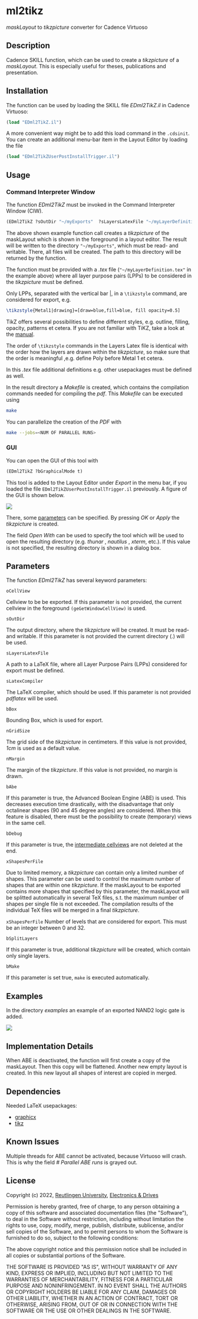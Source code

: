 # ml2tikz

*maskLayout* to *tikzpicture* converter for Cadence Virtuoso

## Description

Cadence SKILL function, which can be used to create a *tikzpicture* of 
a *maskLayout*. 
This is especially useful for theses, publications and presentation.

## Installation

The function can be used by loading the SKILL file *EDml2TikZ.il* in 
Cadence Virtuoso:

``` scheme
(load "EDml2TikZ.il")
```

A more convenient way might be to add this load command in the `.cdsinit`.
You can create an additional menu-bar item in the Layout Editor by loading the
file
``` scheme
(load "EDml2TikZUserPostInstallTrigger.il")
```

## Usage

### Command Interpreter Window

The function *EDml2TikZ* must be invoked in the Command Interpreter Window (CIW).

``` scheme
(EDml2TikZ ?sOutDir "~/myExports"  ?sLayersLatexFile "~/myLayerDefinition.tex")
```

The above shown example function call creates a *tikzpicture* of the maskLayout
which is shown in the foreground in a layout editor.
The result will be written to the directory `"~/myExports"`, which must be 
read- and writable.
There, all files will be created.
The path to this directory will be returned by the function.

The function must be provided with a *.tex* file 
(`"~/myLayerDefinition.tex"` in the example above) where all layer purpose 
pairs (LPPs) to be considered in the *tikzpicture* must be defined.

Only LPPs, separated with the vertical bar |, in  a `\tikzstyle` command, are 
considered for export, e.g.

``` tex
\tikzstyle{Metal1|drawing}=[draw=blue,fill=blue, fill opacity=0.5]
```

TikZ offers several possibilities to define different styles, e.g. outline, 
filling, opacity, patterns et cetera.
If you are not familiar with TiKZ, take a look at the 
[manual](https://www.ctan.org/pkg/pgf).

The order of `\tikzstyle` commands in the Layers Latex file is identical 
with the order how the layers are drawn within the *tikzpicture*, so make sure 
that the order is meaningful ,e.g. define Poly before Metal 1 et cetera.

In this *.tex* file additional definitions e.g. other usepackages must be
defined as well.

In the result directory a *Makefile* is created, which contains the compilation
commands needed for compiling the *pdf*.
This *Makefile* can be executed using 

``` bash
make
```

You can parallelize the creation of the *PDF* with

``` bash
make --jobs=<NUM OF PARALLEL RUNS>
```

### GUI

You can open the GUI of this tool with
``` scheme
(EDml2TikZ ?bGraphicalMode t)
```
This tool is added to the Layout Editor under *Export* in the menu bar, if
you loaded the file `EDml2TikZUserPostInstallTrigger.il` previously.
A figure of the GUI is shown below.

![](fig/ml2tikz_gui.png)

There, some [parameters](#Parameters) can be specified.
By pressing *OK* or *Apply* the *tikzpicture* is created.

The field *Open With* can be used to specify the tool which will be used to
open the resulting directory (e.g. *thunar* , *nautilus* , *xterm*, etc.).
If this value is not specified, the resulting directory is shown in a
dialog box.


## Parameters
The function *EDml2TikZ* has several keyword parameters:

`oCellView`

Cellview to be be exported. 
If this parameter is not provided, the current cellview in the
foreground `(geGetWindowCellView)` is used.

`sOutDir`

The output directory, where the *tikzpicture* will be created. 
It must be read- and writable. 
If this parameter is not provided the current directory (.) will be used.

`sLayersLatexFile`

A path to a LaTeX file, where all Layer Purpose Pairs (LPPs) considered
for export must be defined.

` sLatexCompiler `

The LaTeX compiler, which should be used. If this parameter is not
provided *pdflatex* will be used.

` bBox `

Bounding Box, which is used for export.

`nGridSize`

The grid side of the *tikzpicture* in centimeters. If this value is not
provided, *1cm* is used as a default value.

`nMargin`

The margin of the *tikzpicture*.
If this value is not provided, no margin is drawn.

`bAbe`

If this parameter is true, the Advanced Boolean Engine (ABE) is used.
This decreases execution time drastically, with the disadvantage that
only octalinear shapes (90 and 45 degree angles) are considered.
When this feature is disabled, there must be the possibility to create
(temporary) views in the same cell.

`bDebug`

If this parameter is true, the 
[intermediate cellviews](#implementation-details) are not deleted at the end.

`xShapesPerFile`

Due to limited memory, a *tikzpicture* can contain only a limited number of 
shapes.
This parameter can be used to control the maximum number of shapes that are
within one *tikzpicture*. If the maskLayout to be exported contains more shapes
that specified by this parameter, the maskLayout will be splitted automatically
in several TeX files, s.t. the maximum number of shapes per single file is not
exceeded.
The compilation results of the individual TeX files will be merged in a
final *tikzpicture*.

`xShapesPerFile`
Number of levels that are considered for export. This must be an
integer between 0 and 32.

` bSplitLayers `

If this parameter is true, additional *tikzpicture* will be created, 
which contain only single layers.

` bMake `

If this parameter is set true, `make` is executed automatically.

## Examples

In the directory *examples* an example of an exported NAND2 logic gate is added.

![](fig/nand2.png)

## Implementation Details

When ABE is deactivated, the function will first create a copy of the maskLayout. 
Then this copy will be flattened. Another new empty layout is created. 
In this new layout all shapes of interest are copied in merged.

## Dependencies

Needed LaTeX usepackages:

+ [graphicx](https://ctan.org/pkg/graphicx)
+ [tikz](https://www.ctan.org/pkg/pgf)

## Known Issues

Multiple threads for ABE cannot be activated, because Virtuoso will crash.
This is why the field *# Parallel ABE runs* is grayed out.

## License

Copyright (c) 2022, [Reutlingen University](https://www.reutlingen-university.de), [Electronics & Drives](https://www.electronics-and-drives.de/)

Permission is hereby granted, free of charge, to any person obtaining a copy
of this software and associated documentation files (the "Software"), to deal
in the Software without restriction, including without limitation the rights
to use, copy, modify, merge, publish, distribute, sublicense, and/or sell
copies of the Software, and to permit persons to whom the Software is
furnished to do so, subject to the following conditions:

The above copyright notice and this permission notice shall be included in all
copies or substantial portions of the Software.

THE SOFTWARE IS PROVIDED "AS IS", WITHOUT WARRANTY OF ANY KIND, EXPRESS OR
IMPLIED, INCLUDING BUT NOT LIMITED TO THE WARRANTIES OF MERCHANTABILITY,
FITNESS FOR A PARTICULAR PURPOSE AND NONINFRINGEMENT. IN NO EVENT SHALL THE
AUTHORS OR COPYRIGHT HOLDERS BE LIABLE FOR ANY CLAIM, DAMAGES OR OTHER
LIABILITY, WHETHER IN AN ACTION OF CONTRACT, TORT OR OTHERWISE, ARISING FROM,
OUT OF OR IN CONNECTION WITH THE SOFTWARE OR THE USE OR OTHER DEALINGS IN THE
SOFTWARE.